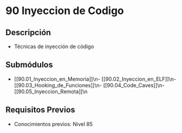 # 90 Inyeccion de Codigo

## Descripción
- Técnicas de inyección de código

## Submódulos
- [[90.01_Inyeccion_en_Memoria]]\n- [[90.02_Inyeccion_en_ELF]]\n- [[90.03_Hooking_de_Funciones]]\n- [[90.04_Code_Caves]]\n- [[90.05_Inyeccion_Remota]]\n

## Requisitos Previos
- Conocimientos previos: Nivel 85
